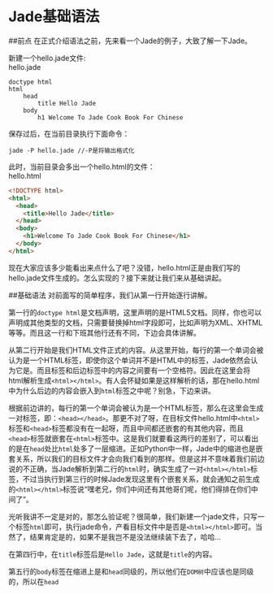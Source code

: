 # Jade基础语法

##前点
在正式介绍语法之前，先来看一个Jade的例子，大致了解一下Jade。

新建一个hello.jade文件:<br>
hello.jade
```jade
doctype html
html
	head
		title Hello Jade
	body
		h1 Welcome To Jade Cook Book For Chinese
```
保存过后，在当前目录执行下面命令：
```
jade -P hello.jade //-P是将输出格式化
```
此时，当前目录会多出一个hello.html的文件：<br>
hello.html
```html
<!DOCTYPE html>
<html>
  <head>
    <title>Hello Jade</title>
  </head>
  <body>
    <h1>Welcome To Jade Cook Book For Chinese</h1>
  </body>
</html>
```
现在大家应该多少能看出来点什么了吧？没错，hello.html正是由我们写的hello.jade文件生成的。怎么实现的？接下来就让我们来从基础讲起。

##基础语法
对前面写的简单程序，我们从第一行开始逐行讲解。

第一行的`doctype html`是文档声明，这里声明的是HTML5文档。同样，你也可以声明成其他类型的文档，只需要替换掉html字段即可，比如声明为XML、XHTML等等。而且这一行和下班其他行还有不同，下边会具体讲解。

从第二行开始是我们HTML文件正式的内容。从这里开始，每行的第一个单词会被认为是一个HTML标签，即使你这个单词并不是HTML中的标签，Jade依然会认为它是。而且标签和后边标签中的内容之间要有一个空格符。因此在这里会将html解析生成`<html></html>`。有人会怀疑如果是这样解析的话，那在hello.html中为什么后边的内容会嵌入到`html`标签之中呢？别急，下边来讲。

根据前边讲的，每行的第一个单词会被认为是一个HTML标签，那么在这里会生成一对标签，即：`<head></head>`。那更不对了呀，在目标文件hello.html中`<html>`标签和`<head>`标签都没有在一起呀，而且中间都还嵌套的有其他内容，而且`<head>`标签就嵌套在`<html>`标签中。这是我们就要看这两行的差别了，可以看出的是在`head`处比`html`处多了一层缩进。正如Python中一样，Jade中的缩进也是嵌套关系，所以我们的目标文件才会向我们看到的那样。但是这并不意味着我们前边说的不正确，当Jade解析到第二行的`html`时，确实生成了一对`<html></html>`标签，不过当执行到第三行的时候Jade发现这里有个嵌套关系，就会通知之前生成的`<html></html>`标签说“嘿老兄，你们中间还有其他哥们呢，他们得排在你们中间了”。

光听我讲不一定是对的，那怎么验证呢？很简单，我们新建一个jade文件，只写一个标签`html`即可，执行jade命令，产看目标文件中是否是`<html></html>`即可。当然了，结果肯定是的，如果不是我岂不是没法继续装下去了，哈哈...

在第四行中，在`title`标签后是`Hello Jade`，这就是`title`的内容。

第五行的`body`标签在缩进上是和`head`同级的，所以他们在`DOM树`中应该也是同级的，所以在`head`


